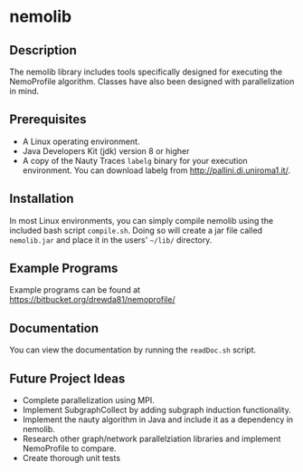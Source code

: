 nemolib
=======

Description
-----------
The nemolib library includes tools specifically designed for executing the 
NemoProfile algorithm. Classes have also been designed with parallelization in 
mind.

Prerequisites
-------------
* A Linux operating environment.
* Java Developers Kit (jdk) version 8 or higher
* A copy of the Nauty Traces `labelg` binary for your execution environment. 
You can download labelg from http://pallini.di.uniroma1.it/. 

Installation
------------
In most Linux environments, you can simply compile nemolib using the 
included bash script `compile.sh`. Doing so will create a jar file called 
`nemolib.jar` and place it in the users' `~/lib/` directory.

Example Programs
----------------
Example programs can be found at https://bitbucket.org/drewda81/nemoprofile/

Documentation
-------------
You can view the documentation by running the `readDoc.sh` script.

Future Project Ideas
--------------------
* Complete parallelization using MPI.
* Implement SubgraphCollect by adding subgraph induction functionality.
* Implement the nauty algorithm in Java and include it as a dependency in 
nemolib. 
* Research other graph/network parallelziation libraries and implement 
NemoProfile to compare.
* Create thorough unit tests
